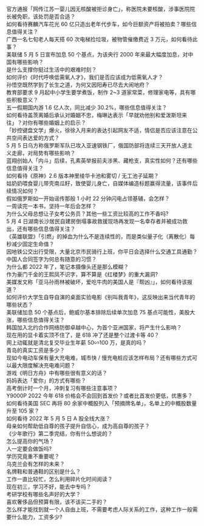 官方通报「网传江苏一婴儿因无核酸被拒诊身亡」，称医院未要核酸，涉事医院院长被免职，该处罚是否合适？  
如何看待赛麟汽车花光 60 亿只造出老年代步车，如今巨额资产将被拍卖？哪些信息值得关注？  
广西一名七旬老人每天搭 60 次电梯捡垃圾，被物管催缴费近 3 万元，如何看待此事？  
美联储 5 月 5 日宣布加息 50 个基点，为该央行 2000 年来最大幅度加息，对中国有哪些影响？  
是什么支撑你挺过生活中的艰难时刻？  
如何评价《时代呼唤低需氧人才》，我们是否应该成为低需氧人才？  
孙悟空既然学到了长生之道，为何又因阳寿已尽去大闹地府？  
教育部要求 9 月起中小学生要学煮饭，制作 2~3 道家常菜，修理家电等，具有哪些积极意义？  
五一假期国内游 1.6 亿人次，同比减少 30.2%，哪些信息值得关注？  
如何看待盖茨离婚后承认对婚姻不忠，梅琳达表示「早就劝他别和爱泼斯坦来往」？对你有哪些婚姻上的启示？  
「妙控键盘文学」爆火，徐徐入月来的表达引起网友不适，情侣是否应该注意在公共空间表达爱的方式？  
5 月 5 日乌方称俄罗斯军队已攻入亚速钢铁厂，俄国防部将连续三天开放人道主义走廊，对局势有哪些影响？  
蓝翔创始人「内斗」后续，孔素英举报前夫涉黑、藏枪支，真实性如何？还有哪些信息值得关注？  
如何看待《原神》2.6 版本神里绫华卡池和雾切 / 无工池子延期？  
姑奶奶喂食婴儿带壳南瓜籽，致使婴儿身亡，自媒体编造标题赢得流量，该事件后续情况如何？  
假如俄罗斯如一开始谣传那般 1 小时 22 分钟闪电占领基辅，会怎样？  
一周读完一本书，坚持一年后会怎样？  
为什么父母总想让子女考公务员？其他一些工资比较高的工作不香吗?  
5 月 4 日湖南长沙居民自建房倒塌事故救援现场再发现一名幸存者并被成功救出，还有哪些信息值得关注？  
《英雄联盟》「引燃」的掉血为什么不是连续性的，而是类似量子化（离散化）每秒减少固定生命值？  
因地铁公交出行受限，大量北京市民骑行上班，你平日会选择什么交通工具通勤？  
中国人合同签字为何总有随意的习惯？  
为什么都 2022 年了，笔记本摄像头还是那么模糊？  
作为豪门千金的王熙凤不识字，算不算是《红楼梦》的重大漏洞?  
美媒发文称「亚马孙雨林被破坏，爱吃牛肉的美国人是『帮凶』」，如何看待该报道？  
如何评价大学生自导自演的桌面实验电影《别叫我青年》，这反映出来当代青年的哪些状态？  
美联储加息 50 个基点后，鲍威尔基本排除后续单次加息 75 基点可能性，美股大涨，哪些信息值得关注？  
韩国加入北约合作网络防御卓越中心，为首个亚洲国家，将产生什么影响？  
现在用的显卡着实顶不住了，是 618 冲了还是整个过渡卡等 40？  
网上动辄就是清北复交毕业生年薪 50∽100 万，是真的吗？  
青岛的真实工资是多少？  
现如今电动车保有量大充电难，城市快 / 慢充电桩应该怎样布局？还有哪些方式可以最大限度解决充电难问题？  
游戏《明日方舟》中有哪些很有意义的话？  
妈妈表达「爱你」的方式有哪些？  
高考倒计时一个月，冲刺复习有哪些注意事项？  
Y9000P 2022 今年 618 价格会不会回到首发价？或者比首发价更低，优惠多？  
如何看待美国 SEC 再将 80 余家中概股列入「预摘牌名单」，名单上的中概股数量升至 105 家？  
如何看待 2022 年 5 月 5 日 A 股全线大涨？  
母亲如何帮助低自尊的孩子提升自信心，成为高自尊的孩子？  
《少年歌行》第二季完结，你有什么想说的？  
怎么提高你的气场？  
人一定要会做饭吗?  
学历究竟重不重要呢？  
乌克兰会有怎样的未来？  
名牌鞋和普通鞋的区别是什么？  
工作一直比较忙，怎么利用碎片化时间阅读？  
现在初三，学习不好，能去中专吗？  
考研学校有哪些名声好的大学？  
喜欢奢侈品但预算有限，该不该买二手的？  
怎么样才能找到就一个人自由上班，不需要考虑人际关系的工作，这种工作一般需要什么能力，工资多少?  
